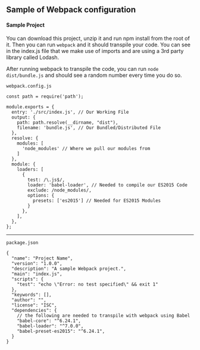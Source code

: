 ## Sample of Webpack configuration

#### Sample Project
You can download this project, unzip it and run npm install from the root of it. Then you can run `webpack` and it should transpile your code. You can see in the index.js file that we make use of imports and are using a 3rd party library called Lodash.

After running webpack to transpile the code, you can run `node dist/bundle.js` and should see a random number every time you do so.


`webpack.config.js`

```
const path = require('path');

module.exports = {
  entry: './src/index.js', // Our Working File
  output: {
    path: path.resolve(__dirname, "dist"),
    filename: 'bundle.js', // Our Bundled/Distributed File
  },
  resolve: {
    modules: [
      'node_modules' // Where we pull our modules from
    ]
  },
  module: {
    loaders: [
      {
        test: /\.js$/,
        loader: 'babel-loader', // Needed to compile our ES2015 Code
        exclude: /node_modules/,
        options: {
          presets: ['es2015'] // Needed for ES2015 Modules
        }
      },
    ],
  },
};
```

---

`package.json`

```
{
  "name": "Project Name",
  "version": "1.0.0",
  "description": "A sample Webpack project.",
  "main": "index.js",
  "scripts": {
    "test": "echo \"Error: no test specified\" && exit 1"
  },
  "keywords": [],
  "author": "",
  "license": "ISC",
  "dependencies": {
    // the following are needed to transpile with webpack using Babel
    "babel-core": "^6.24.1",
    "babel-loader": "^7.0.0",
    "babel-preset-es2015": "^6.24.1",
  }
}
```
